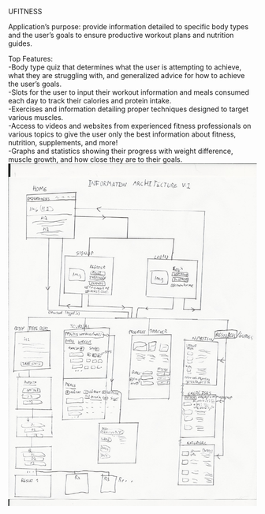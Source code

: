 UFITNESS

Application’s purpose: provide information detailed to specific body types and the user’s goals to ensure productive workout plans and nutrition guides.

Top Features:   
-Body type quiz that determines what the user is attempting to achieve, what they are struggling with, and generalized advice for how to achieve the user’s goals.  
-Slots for the user to input their workout information and meals consumed each day to track their calories and protein intake.  
-Exercises and information detailing proper techniques designed to target various muscles.  
-Access to videos and websites from experienced fitness professionals on various topics to give the user only the best information about fitness, nutrition, supplements, and more!  
-Graphs and statistics showing their progress with weight difference, muscle growth, and how close they are to their goals.  
![Getting Started](images/info-arch.jpg)
